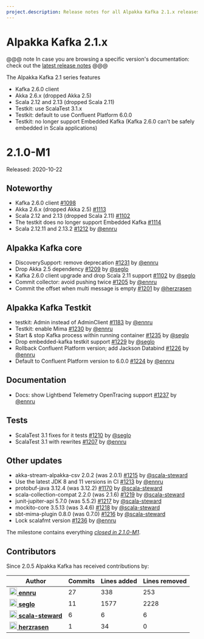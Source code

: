 ```yaml
---
project.description: Release notes for all Alpakka Kafka 2.1.x releases.
---
```

# Alpakka Kafka 2.1.x

@@@ note
In case you are browsing a specific version's documentation: check out the [latest release notes](https://doc.akka.io/docs/alpakka-kafka/current/release-notes/index.html)
@@@

The Alpakka Kafka 2.1 series features

* Kafka 2.6.0 client
* Akka 2.6.x (dropped Akka 2.5)
* Scala 2.12 and 2.13 (dropped Scala 2.11)
* Testkit: use ScalaTest 3.1.x
* Testkit: default to use Confluent Platform 6.0.0
* Testkit: no longer support Embedded Kafka (Kafka 2.6.0 can't be safely embedded in Scala applications)

# 2.1.0-M1

Released: 2020-10-22

## Noteworthy

* Kafka 2.6.0 client [#1098](https://github.com/akka/alpakka-kafka/issues/1098)
* Akka 2.6.x (dropped Akka 2.5) [#1113](https://github.com/akka/alpakka-kafka/issues/1113)
* Scala 2.12 and 2.13 (dropped Scala 2.11) [#1102](https://github.com/akka/alpakka-kafka/issues/1102)
* The testkit does no longer support Embedded Kafka [#1114](https://github.com/akka/alpakka-kafka/issues/1114)
* Scala 2.12.11 and 2.13.2 [#1212](https://github.com/akka/alpakka-kafka/issues/1212) by [@ennru](https://github.com/ennru)

## Alpakka Kafka core

- DiscoverySupport: remove deprecation [#1231](https://github.com/akka/alpakka-kafka/issues/1231) by [@ennru](https://github.com/ennru)
- Drop Akka 2.5 dependency [#1209](https://github.com/akka/alpakka-kafka/issues/1209) by [@seglo](https://github.com/seglo)
- Kafka 2.6.0 client upgrade and drop Scala 2.11 support [#1102](https://github.com/akka/alpakka-kafka/issues/1102) by [@seglo](https://github.com/seglo)
- Commit collector: avoid pushing twice [#1205](https://github.com/akka/alpakka-kafka/issues/1205) by [@ennru](https://github.com/ennru)
- Commit the offset when multi message is empty [#1201](https://github.com/akka/alpakka-kafka/issues/1201) by [@herzrasen](https://github.com/herzrasen)

## Alpakka Kafka Testkit

- testkit: Admin instead of AdminClient [#1183](https://github.com/akka/alpakka-kafka/issues/1183) by [@ennru](https://github.com/ennru)
- Testkit: enable Mima [#1230](https://github.com/akka/alpakka-kafka/issues/1230) by [@ennru](https://github.com/ennru)
- Start & stop Kafka process within running container [#1235](https://github.com/akka/alpakka-kafka/issues/1235) by [@seglo](https://github.com/seglo)
- Drop embedded-kafka testkit support [#1229](https://github.com/akka/alpakka-kafka/issues/1229) by [@seglo](https://github.com/seglo)
- Rollback Confluent Platform version; add Jackson Databind [#1226](https://github.com/akka/alpakka-kafka/issues/1226) by [@ennru](https://github.com/ennru)
- Default to Confluent Platform version to 6.0.0 [#1224](https://github.com/akka/alpakka-kafka/issues/1224) by [@ennru](https://github.com/ennru)

## Documentation

- Docs: show Lightbend Telemetry OpenTracing support [#1237](https://github.com/akka/alpakka-kafka/issues/1237) by [@ennru](https://github.com/ennru)

## Tests

- ScalaTest 3.1 fixes for it tests [#1210](https://github.com/akka/alpakka-kafka/issues/1210) by [@seglo](https://github.com/seglo)
- ScalaTest 3.1 with rewrites [#1207](https://github.com/akka/alpakka-kafka/issues/1207) by [@ennru](https://github.com/ennru)

## Other updates

- akka-stream-alpakka-csv 2.0.2 (was 2.0.1) [#1215](https://github.com/akka/alpakka-kafka/issues/1215) by [@scala-steward](https://github.com/scala-steward)
- Use the latest JDK 8 and 11 versions in CI [#1213](https://github.com/akka/alpakka-kafka/issues/1213) by [@ennru](https://github.com/ennru)
- protobuf-java 3.12.4 (was 3.12.2) [#1170](https://github.com/akka/alpakka-kafka/issues/1170) by [@scala-steward](https://github.com/scala-steward)
- scala-collection-compat 2.2.0 (was 2.1.6) [#1219](https://github.com/akka/alpakka-kafka/issues/1219) by [@scala-steward](https://github.com/scala-steward)
- junit-jupiter-api 5.7.0 (was 5.5.2) [#1217](https://github.com/akka/alpakka-kafka/issues/1217) by [@scala-steward](https://github.com/scala-steward)
- mockito-core 3.5.13 (was 3.4.6) [#1218](https://github.com/akka/alpakka-kafka/issues/1218) by [@scala-steward](https://github.com/scala-steward)
- sbt-mima-plugin 0.8.0 (was 0.7.0) [#1216](https://github.com/akka/alpakka-kafka/issues/1216) by [@scala-steward](https://github.com/scala-steward)
- Lock scalafmt version [#1236](https://github.com/akka/alpakka-kafka/issues/1236) by [@ennru](https://github.com/ennru)

The milestone contains everything [*closed in 2.1.0-M1*](https://github.com/akka/alpakka-kafka/issues?q=is%3Aclosed+milestone%3A2.1.0-M1).

## Contributors

Since 2.0.5 Alpakka Kafka has received contributions by:

| Author | Commits | Lines added | Lines removed |
| ------ | ------- | ----------- | ------------- |
| [<img width="20" alt="ennru" src="https://avatars3.githubusercontent.com/u/458526?v=4&amp;s=40"/> **ennru**](https://github.com/ennru) | 27 | 338 | 253 |
| [<img width="20" alt="seglo" src="https://avatars2.githubusercontent.com/u/1148412?v=4&amp;s=40"/> **seglo**](https://github.com/seglo) | 11 | 1577 | 2228 |
| [<img width="20" alt="scala-steward" src="https://avatars1.githubusercontent.com/u/43047562?v=4&amp;s=40"/> **scala-steward**](https://github.com/scala-steward) | 6 | 6 | 6 |
| [<img width="20" alt="herzrasen" src="https://avatars3.githubusercontent.com/u/20834977?v=4&amp;s=40"/> **herzrasen**](https://github.com/herzrasen) | 1 | 34 | 0 |
